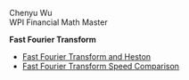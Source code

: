 Chenyu Wu </br>
WPI Financial Math Master

__Fast Fourier Transform__
- [Fast Fourier Transform and Heston](Fourier_Transform_Heston_BSM.ipynb)
- [Fast Fourier Transform Speed Comparison](Speed_Comparison.ipynb)
